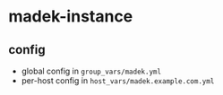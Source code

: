 # madek-instance

## config

- global config in `group_vars/madek.yml`
- per-host config in `host_vars/madek.example.com.yml`
